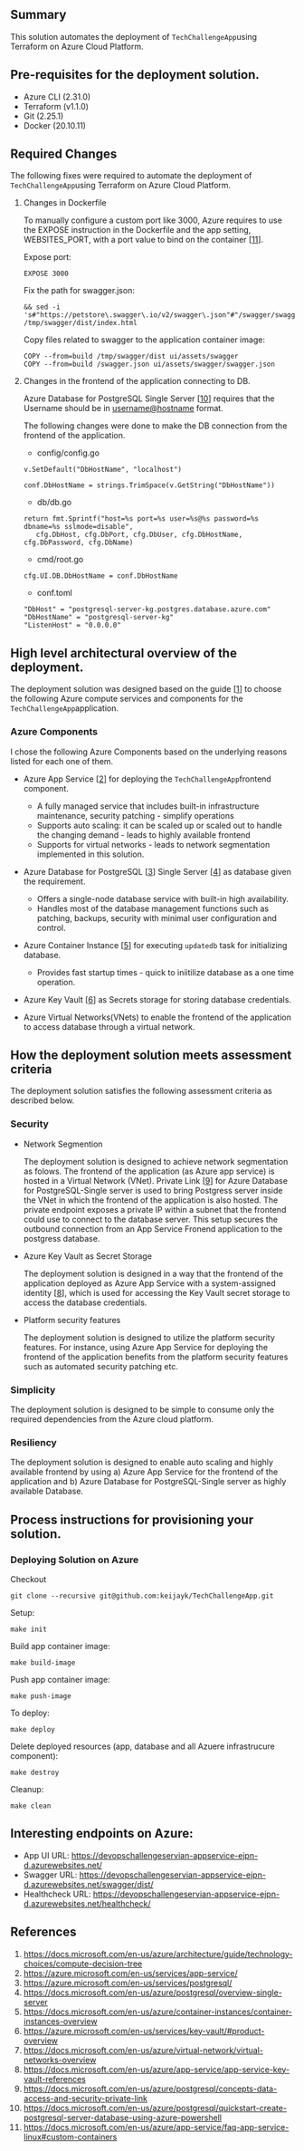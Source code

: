 ## Summary

This solution automates the deployment of `TechChallengeApp`using Terraform on Azure Cloud Platform.

## Pre-requisites for the deployment solution.

* Azure CLI (2.31.0)
* Terraform (v1.1.0)
* Git (2.25.1)
* Docker (20.10.11)

## Required Changes

The following fixes were required to automate the deployment of `TechChallengeApp`using Terraform on Azure Cloud Platform. 

1. Changes in Dockerfile

   To manually configure a custom port like 3000, Azure requires to use the EXPOSE instruction in the Dockerfile and the app setting, WEBSITES_PORT, with a port value to bind on the container [[11](https://docs.microsoft.com/en-us/azure/app-service/faq-app-service-linux#custom-containers)].

   Expose port:

   ```
   EXPOSE 3000
   ```

   Fix the path for swagger.json:
   ```
   && sed -i 's#"https://petstore\.swagger\.io/v2/swagger\.json"#"/swagger/swagger.json"#g' /tmp/swagger/dist/index.html
   ```

   Copy files related to swagger to the application container image:
   ```
   COPY --from=build /tmp/swagger/dist ui/assets/swagger
   COPY --from=build /swagger.json ui/assets/swagger/swagger.json
   ```


2. Changes in the frontend of the application connecting to DB.

   Azure Database for PostgreSQL Single Server [[10](https://docs.microsoft.com/en-us/azure/postgresql/quickstart-create-postgresql-server-database-using-azure-powershell)] requires that the Username should be in <username@hostname> format.

   The following changes were done to make the DB connection from the frontend of the application.

   - config/config.go 

   ```
   v.SetDefault("DbHostName", "localhost")

   conf.DbHostName = strings.TrimSpace(v.GetString("DbHostName"))
   ```

   - db/db.go

   ```
   return fmt.Sprintf("host=%s port=%s user=%s@%s password=%s dbname=%s sslmode=disable",
      cfg.DbHost, cfg.DbPort, cfg.DbUser, cfg.DbHostName, cfg.DbPassword, cfg.DbName)
   ```

   - cmd/root.go

   ```
   cfg.UI.DB.DbHostName = conf.DbHostName
   ```


   - conf.toml

   ```
   "DbHost" = "postgresql-server-kg.postgres.database.azure.com"
   "DbHostName" = "postgresql-server-kg"
   "ListenHost" = "0.0.0.0"
   ```

## High level architectural overview of the deployment.

The deployment solution was designed based on the guide [[1](https://docs.microsoft.com/en-us/azure/architecture/guide/technology-choices/compute-decision-tree)] to choose the following Azure compute services and components for the `TechChallengeApp`application.

### Azure Components
I chose the following Azure Components based on the underlying reasons listed for each one of them.

* Azure App Service [[2](https://azure.microsoft.com/en-us/services/app-service/)] for deploying the `TechChallengeApp`frontend component.
  - A fully managed service that includes built-in infrastructure maintenance, security patching - simplify operations
  - Supports auto scaling: it can be scaled up or scaled out to handle the changing demand - leads to highly available frontend
  - Supports for virtual networks - leads to network segmentation implemented in this solution. 

* Azure Database for PostgreSQL [[3](https://azure.microsoft.com/en-us/services/postgresql/)] Single Server [[4](https://docs.microsoft.com/en-us/azure/postgresql/overview-single-server)] as database given the requirement.
  -  Offers a single-node database service with built-in high availability. 
  -  Handles most of the database management functions such as patching, backups, security with minimal user configuration and control. 

* Azure Container Instance [[5](https://docs.microsoft.com/en-us/azure/container-instances/container-instances-overview)] for executing `updatedb` task for initializing database. 
  - Provides fast startup times - quick to iniitilize database as a one time operation.

* Azure Key Vault [[6](https://azure.microsoft.com/en-us/services/key-vault/#product-overview)] as Secrets storage for storing database credentials.
  
* Azure Virtual Networks(VNets) to enable the frontend of the application to access database through a virtual network.

## How the deployment solution meets assessment criteria

The deployment solution satisfies the following assessment criteria as described below. 

### Security

- Network Segmention

  The deployment solution is designed to achieve network segmentation as folows. The frontend of the application (as Azure app service) is hosted in a Virtual Network (VNet). Private Link [[9](https://docs.microsoft.com/en-us/azure/postgresql/concepts-data-access-and-security-private-link)] for Azure Database for PostgreSQL-Single server is used to bring Postgress server inside the VNet in which the frontend of the application is also hosted. The private endpoint exposes a private IP within a subnet that the frontend could use to connect to the database server. This setup secures the outbound connection from an App Service Fronend application to the postgress database. 

- Azure Key Vault as Secret Storage

  The deployment solution is designed in a way that the frontend of the application deployed as Azure App Service with a system-assigned identity [[8](https://docs.microsoft.com/en-us/azure/app-service/app-service-key-vault-references)], which is used for accessing the Key Vault secret storage to access the database credentials.


- Platform security features
  
  The deployment solution is designed to utilize the platform security features. For instance, using Azure App Service for deploying the frontend of the application benefits from the platform security features such as automated security patching etc.


### Simplicity
  The deployment solution is designed to be simple to consume only the required dependencies from the Azure cloud platform. 

### Resiliency
  The deployment solution is designed to enable auto scaling and highly available frontend by using a) Azure App Service for the frontend of the application and b) Azure Database for PostgreSQL-Single server as highly available Database.
  

## Process instructions for provisioning your solution.

### Deploying Solution on Azure

Checkout 
```console
git clone --recursive git@github.com:keijayk/TechChallengeApp.git
```

Setup:
```console
make init
```

Build app container image:
```console
make build-image
```

Push app container image:
```console
make push-image
```

To deploy:
```console
make deploy
```

Delete deployed resources (app, database and all Azuere infrastrucure component):
```console
make destroy
```

Cleanup:
```console
make clean
```



## Interesting endpoints on Azure:

- App UI URL: https://devopschallengeservian-appservice-ejpn-d.azurewebsites.net/
- Swagger URL: https://devopschallengeservian-appservice-ejpn-d.azurewebsites.net/swagger/dist/
- Healthcheck URL: https://devopschallengeservian-appservice-ejpn-d.azurewebsites.net/healthcheck/

## References
1. https://docs.microsoft.com/en-us/azure/architecture/guide/technology-choices/compute-decision-tree
2. https://azure.microsoft.com/en-us/services/app-service/
3. https://azure.microsoft.com/en-us/services/postgresql/
4. https://docs.microsoft.com/en-us/azure/postgresql/overview-single-server
5. https://docs.microsoft.com/en-us/azure/container-instances/container-instances-overview
6. https://azure.microsoft.com/en-us/services/key-vault/#product-overview
7. https://docs.microsoft.com/en-us/azure/virtual-network/virtual-networks-overview
8. https://docs.microsoft.com/en-us/azure/app-service/app-service-key-vault-references
9. https://docs.microsoft.com/en-us/azure/postgresql/concepts-data-access-and-security-private-link
10. https://docs.microsoft.com/en-us/azure/postgresql/quickstart-create-postgresql-server-database-using-azure-powershell
11. https://docs.microsoft.com/en-us/azure/app-service/faq-app-service-linux#custom-containers
